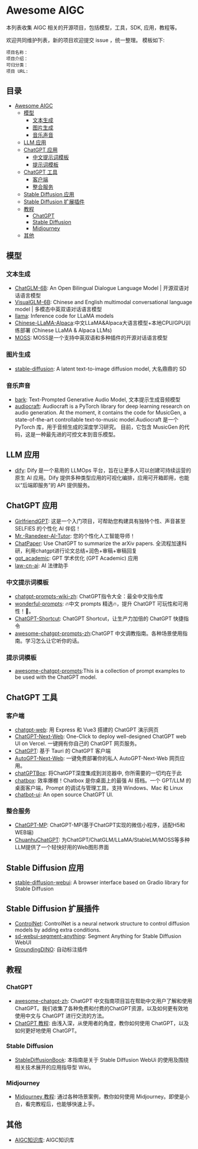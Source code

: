 # Awesome AIGC

本列表收集 AIGC 相关的开源项目，包括模型，工具，SDK, 应用，教程等。

欢迎共同维护列表，新的项目欢迎提交 issue ，统一整理。 模板如下:
```
项目名称：
项目介绍：
可归分类：
项目 URL:
``` 


## 目录

- [Awesome AIGC](#awesome-aigc)
    - [模型](#%E6%A8%A1%E5%9E%8B)
        - [文本生成](#%E6%96%87%E6%9C%AC%E7%94%9F%E6%88%90)
        - [图片生成](#%E5%9B%BE%E7%89%87%E7%94%9F%E6%88%90)
        - [音乐声音](#%E9%9F%B3%E4%B9%90%E5%A3%B0%E9%9F%B3)
    - [LLM 应用](#llm-%E5%BA%94%E7%94%A8)
    - [ChatGPT 应用](#chatgpt-%E5%BA%94%E7%94%A8)
        - [中文提示词模板](#%E4%B8%AD%E6%96%87%E6%8F%90%E7%A4%BA%E8%AF%8D%E6%A8%A1%E6%9D%BF)
        - [提示词模板](#%E6%8F%90%E7%A4%BA%E8%AF%8D%E6%A8%A1%E6%9D%BF)
    - [ChatGPT 工具](#chatgpt-%E5%B7%A5%E5%85%B7)
        - [客户端](#%E5%AE%A2%E6%88%B7%E7%AB%AF)
        - [整合服务](#%E6%95%B4%E5%90%88%E6%9C%8D%E5%8A%A1)
    - [Stable Diffusion 应用](#stable-diffusion-%E5%BA%94%E7%94%A8)
    - [Stable Diffusion 扩展插件](#stable-diffusion-%E6%89%A9%E5%B1%95%E6%8F%92%E4%BB%B6)
    - [教程](#%E6%95%99%E7%A8%8B)
        - [ChatGPT](#chatgpt)
        - [Stable Diffusion](#stable-diffusion)
        - [Midjourney](#midjourney)
    - [其他](#%E5%85%B6%E4%BB%96)

## 模型
### 文本生成
- [ChatGLM-6B](https://github.com/THUDM/ChatGLM-6B): An Open Bilingual Dialogue Language Model | 开源双语对话语言模型
- [VisualGLM-6B](https://github.com/THUDM/VisualGLM-6B): Chinese and English multimodal conversational language model | 多模态中英双语对话语言模型
- [llama](https://github.com/facebookresearch/llama): Inference code for LLaMA models
- [Chinese-LLaMA-Alpaca](https://github.com/ymcui/Chinese-LLaMA-Alpaca):中文LLaMA&Alpaca大语言模型+本地CPU/GPU训练部署 (Chinese LLaMA & Alpaca LLMs)
- [MOSS](https://github.com/OpenLMLab/MOSS): MOSS是一个支持中英双语和多种插件的开源对话语言模型

### 图片生成
- [stable-diffusion](https://github.com/CompVis/stable-diffusion): A latent text-to-image diffusion model, 大名鼎鼎的 SD

### 音乐声音
- [bark](https://github.com/suno-ai/bark): Text-Prompted Generative Audio Model, 文本提示生成音频模型
- [audiocraft](https://github.com/facebookresearch/audiocraft): Audiocraft is a PyTorch library for deep learning research on audio generation. At the moment, it contains the code for MusicGen, a state-of-the-art controllable text-to-music model.Audiocraft 是一个 PyTorch 库，用于音频生成的深度学习研究。 目前，它包含 MusicGen 的代码，这是一种最先进的可控文本到音乐模型。

## LLM 应用
- [dify](https://github.com/langgenius/dify): Dify 是一个易用的 LLMOps 平台，旨在让更多人可以创建可持续运营的原生 AI 应用。Dify 提供多种类型应用的可视化编排，应用可开箱即用，也能以“后端即服务”的 API 提供服务。

## ChatGPT 应用
- [GirlfriendGPT](https://github.com/EniasCailliau/GirlfriendGPT): 这是一个入门项目，可帮助您构建具有独特个性、声音甚至 SELFIES 的个性化 AI 伴侣！
- [Mr.-Ranedeer-AI-Tutor](https://github.com/JushBJJ/Mr.-Ranedeer-AI-Tutor): 您的个性化人工智能导师！
- [ChatPaper](https://github.com/kaixindelele/ChatPaper): Use ChatGPT to summarize the arXiv papers. 全流程加速科研，利用chatgpt进行论文总结+润色+审稿+审稿回复
- [gpt_academic](https://github.com/binary-husky/gpt_academic): GPT 学术优化 (GPT Academic) 应用
- [law-cn-ai](https://github.com/lvwzhen/law-cn-ai): AI 法律助手

### 中文提示词模板
- [chatgpt-prompts-wiki-zh](https://github.com/AIzhibei/chatgpt-prompts-wiki-zh): ChatGPT指令大全：最全中文指令库
- [wonderful-prompts](https://github.com/yzfly/wonderful-prompts): 🔥中文 prompts 精选🔥，提升 ChatGPT 可玩性和可用性！🚀。
- [ChatGPT-Shortcut](https://github.com/rockbenben/ChatGPT-Shortcut): ChatGPT Shortcut，让生产力加倍的 ChatGPT 快捷指令
- [awesome-chatgpt-prompts-zh](https://github.com/PlexPt/awesome-chatgpt-prompts-zh):ChatGPT 中文调教指南。各种场景使用指南。学习怎么让它听你的话。



### 提示词模板
- [awesome-chatgpt-prompts](https://github.com/f/awesome-chatgpt-prompts):This is a collection of prompt examples to be used with the ChatGPT model.
## ChatGPT 工具

### 客户端
- [chatgpt-web](https://github.com/Chanzhaoyu/chatgpt-web): 用 Express 和 Vue3 搭建的 ChatGPT 演示网页
- [ChatGPT-Next-Web](https://github.com/Yidadaa/ChatGPT-Next-Web): One-Click to deploy well-designed ChatGPT web UI on Vercel. 一键拥有你自己的 ChatGPT 网页服务。
- [ChatGPT](https://github.com/lencx/ChatGPT): 基于 Tauri 的 ChatGPT 客户端
- [AutoGPT-Next-Web](https://github.com/ConnectAI-E/AutoGPT-Next-Web): 一键免费部署你的私人 AutoGPT-Next-Web 网页应用。
- [chatGPTBox](https://github.com/josStorer/chatGPTBox): 将ChatGPT深度集成到浏览器中, 你所需要的一切均在于此
- [chatbox](https://github.com/Bin-Huang/chatbox): 效率爆棚！Chatbox 是你桌面上的最强 AI 搭档。一个 GPT/LLM 的桌面客户端，Prompt 的调试与管理工具，支持 Windows、Mac 和 Linux
- [chatbot-ui](https://github.com/mckaywrigley/chatbot-ui): An open source ChatGPT UI.

### 整合服务
- [ChatGPT-MP](https://github.com/oldinaction/ChatGPT-MP): ChatGPT-MP(基于ChatGPT实现的微信小程序，适配H5和WEB端)
- [ChuanhuChatGPT](https://github.com/GaiZhenbiao/ChuanhuChatGPT): 为ChatGPT/ChatGLM/LLaMA/StableLM/MOSS等多种LLM提供了一个轻快好用的Web图形界面


## Stable Diffusion 应用
- [stable-diffusion-webui](https://github.com/AUTOMATIC1111/stable-diffusion-webui):  A browser interface based on Gradio library for Stable Diffusion
## Stable Diffusion 扩展插件
- [ControlNet](https://github.com/lllyasviel/ControlNet): ControlNet is a neural network structure to control diffusion models by adding extra conditions.
- [sd-webui-segment-anything](https://github.com/continue-revolution/sd-webui-segment-anything): Segment Anything for Stable Diffusion WebUI
- [GroundingDINO](https://github.com/IDEA-Research/GroundingDINO): 自动标注插件


## 教程

### ChatGPT
- [awesome-chatgpt-zh](https://github.com/yzfly/awesome-chatgpt-zh): ChatGPT 中文指南项目旨在帮助中文用户了解和使用ChatGPT。我们收集了各种免费和付费的ChatGPT资源，以及如何更有效地使用中文与 ChatGPT 进行交流的方法。
- [ChatGPT 教程](https://learningprompt.wiki/docs/chatgpt-learning-path): 由浅入深，从使用者的角度，教你如何使用 ChatGPT，以及如何更好地使用 ChatGPT。

### Stable Diffusion
- [StableDiffusionBook](https://github.com/sudoskys/StableDiffusionBook): 本指南是关于 Stable Diffusion WebUi 的使用及围绕相关技术展开的应用指导型 Wiki。

### Midjourney
- [Midjourney 教程](https://learningprompt.wiki/docs/midjourney-learning-path): 通过各种场景案例，教你如何使用 Midjourney。即使是小白，看完教程后，也能够快速上手。


## 其他
- [AIGC知识库](https://hf0y97ff1r.feishu.cn/wiki/RT8TwdKrfito5Akdxw0ckLxZnLY): AIGC知识库